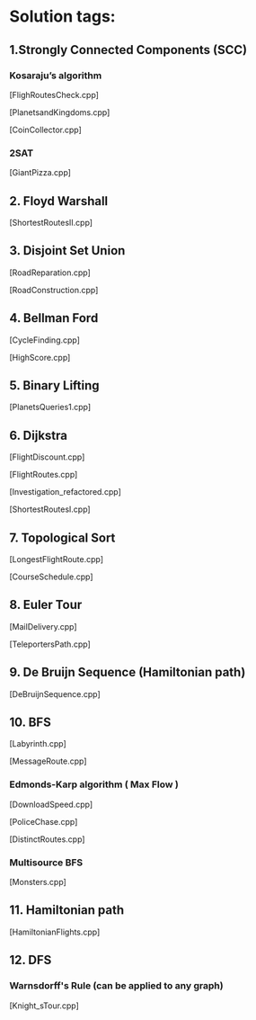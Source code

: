 # Solution tags:

## 1.Strongly Connected Components (SCC)

### Kosaraju’s algorithm

[FlighRoutesCheck.cpp]

[PlanetsandKingdoms.cpp]

[CoinCollector.cpp]

### 2SAT

[GiantPizza.cpp]

## 2. Floyd Warshall

[ShortestRoutesII.cpp]

## 3. Disjoint Set Union

[RoadReparation.cpp]

[RoadConstruction.cpp]

## 4. Bellman Ford

[CycleFinding.cpp]

[HighScore.cpp]

## 5. Binary Lifting

[PlanetsQueries1.cpp]

## 6. Dijkstra

[FlightDiscount.cpp]

[FlightRoutes.cpp]

[Investigation_refactored.cpp]

[ShortestRoutesI.cpp]

## 7. Topological Sort

[LongestFlightRoute.cpp]

[CourseSchedule.cpp]

## 8. Euler Tour

[MailDelivery.cpp]

[TeleportersPath.cpp]

## 9. De Bruijn Sequence (Hamiltonian path)

[DeBruijnSequence.cpp]

## 10. BFS

[Labyrinth.cpp]

[MessageRoute.cpp]

### Edmonds-Karp algorithm ( Max Flow )

[DownloadSpeed.cpp]

[PoliceChase.cpp]

[DistinctRoutes.cpp]

### Multisource BFS

[Monsters.cpp]

## 11. Hamiltonian path

[HamiltonianFlights.cpp]

## 12. DFS

### Warnsdorff's Rule (can be applied to any graph)

[Knight_sTour.cpp]
